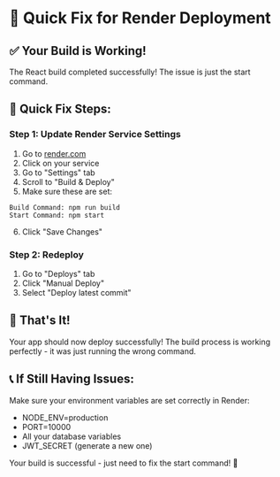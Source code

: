 # 🚀 Quick Fix for Render Deployment

## ✅ **Your Build is Working!**

The React build completed successfully! The issue is just the start command.

## 🔧 **Quick Fix Steps:**

### **Step 1: Update Render Service Settings**

1. Go to [render.com](https://render.com)
2. Click on your service
3. Go to "Settings" tab
4. Scroll to "Build & Deploy"
5. Make sure these are set:

```
Build Command: npm run build
Start Command: npm start
```

6. Click "Save Changes"

### **Step 2: Redeploy**

1. Go to "Deploys" tab
2. Click "Manual Deploy"
3. Select "Deploy latest commit"

## 🎯 **That's It!**

Your app should now deploy successfully! The build process is working perfectly - it was just running the wrong command.

## 📞 **If Still Having Issues:**

Make sure your environment variables are set correctly in Render:
- NODE_ENV=production
- PORT=10000
- All your database variables
- JWT_SECRET (generate a new one)

Your build is successful - just need to fix the start command! 🎉

